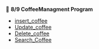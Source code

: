 

📌 **8/9 CoffeeManagment Program**

- [insert_coffee](https://github.com/yoghana0925/AdvancedJava/blob/main/Lab8a8b9a9b_coffemanagement/8a.jpg)
- [Update_coffee](https://github.com/yoghana0925/AdvancedJava/blob/main/Lab8a8b9a9b_coffemanagement/8b.jpg)
- [Delete_coffee](https://github.com/yoghana0925/AdvancedJava/blob/main/Lab8a8b9a9b_coffemanagement/9a.jpg)
- [Search_Coffee](https://github.com/yoghana0925/AdvancedJava/blob/main/Lab8a8b9a9b_coffemanagement/8b.jpg)
  
  


